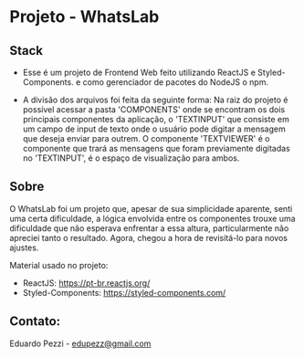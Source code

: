 
# Projeto - WhatsLab 

## Stack
- Esse é um projeto de Frontend Web feito utilizando ReactJS e Styled-Components.
e como gerenciador de pacotes do NodeJS o npm.

- A divisão dos arquivos foi feita da seguinte forma:
Na raiz do projeto é possível acessar a pasta 'COMPONENTS' onde se encontram os dois principais componentes da aplicação, o 'TEXTINPUT' que consiste em um campo de input de texto onde o usuário pode digitar a mensagem que deseja enviar para outrem. O componente 'TEXTVIEWER' é o componente que trará as mensagens que foram previamente digitadas no 'TEXTINPUT', é o espaço de visualização para ambos.


## Sobre
O WhatsLab foi um projeto que, apesar de sua simplicidade aparente, senti uma certa dificuldade, a lógica envolvida entre os componentes trouxe uma dificuldade que não esperava enfrentar a essa altura, particularmente não apreciei tanto o resultado. Agora, chegou a hora de revisitá-lo para novos ajustes.

Material usado no projeto:

- ReactJS: https://pt-br.reactjs.org/
- Styled-Components: https://styled-components.com/
 

## Contato:
Eduardo Pezzi - 
edupezz@gmail.com
